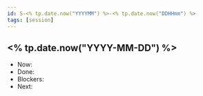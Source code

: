 ```yaml
---
id: S-<% tp.date.now("YYYYMM") %>-<% tp.date.now("DDHHmm") %>
tags: [session]
---
```

## <% tp.date.now("YYYY-MM-DD") %>
- Now:
- Done:
- Blockers:
- Next:

